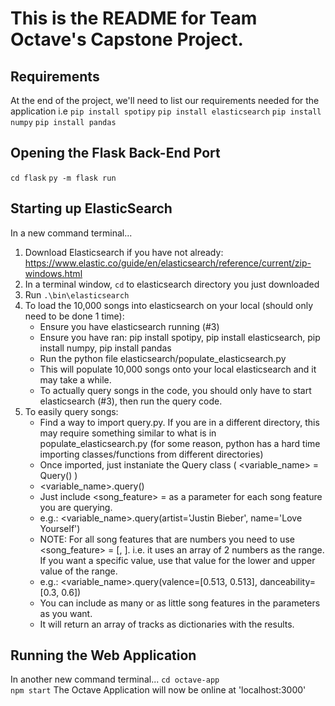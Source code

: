 # This is the README for Team Octave's Capstone Project.

## Requirements 
At the end of the project, we'll need to list our requirements needed for the application
i.e
`pip install spotipy`
`pip install elasticsearch`
`pip install numpy`
`pip install pandas`


## Opening the Flask Back-End Port
`cd flask`
`py -m flask run`

## Starting up ElasticSearch
In a new command terminal...
1. Download Elasticsearch if you have not already: https://www.elastic.co/guide/en/elasticsearch/reference/current/zip-windows.html
2. In a terminal window, `cd` to elasticsearch directory you just downloaded
3. Run `.\bin\elasticsearch`
4. To load the 10,000 songs into elasticsearch on your local (should only need to be done 1 time):
   - Ensure you have elasticsearch running (#3)
   - Ensure you have ran: pip install spotipy, pip install elasticsearch, pip install numpy, pip install pandas
   - Run the python file elasticsearch/populate_elasticsearch.py 
   - This will populate 10,000 songs onto your local elasticsearch and it may take a while.
   - To actually query songs in the code, you should only have to start elasticsearch (#3), then run the query code.
5. To easily query songs:
   - Find a way to import query.py. If you are in a different directory, this may require something similar to what is in populate_elasticsearch.py (for some reason,   python has a hard time importing classes/functions from different directories)
   - Once imported, just instaniate the Query class ( <variable_name> = Query() )
   - <variable_name>.query(<parameters>)
   - Just include <song_feature> = <value> as a parameter for each song feature you are querying.
   - e.g.: <variable_name>.query(artist='Justin Bieber', name='Love Yourself')
   - NOTE: For all song features that are numbers you need to use <song_feature> = [<from>, <to>]. i.e. it uses an array of 2 numbers as the range. If you want a specific value, use that value for the lower and upper value of the range.
   - e.g.: <variable_name>.query(valence=[0.513, 0.513], danceability=[0.3, 0.6])
   - You can include as many or as little song features in the parameters as you want.
   - It will return an array of tracks as dictionaries with the results.

## Running the Web Application
In another new command terminal...
`cd octave-app`  
`npm start`
The Octave Application will now be online at 'localhost:3000'
